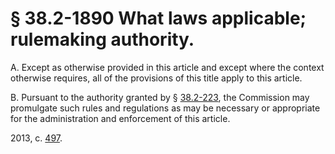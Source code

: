 # § 38.2-1890 What laws applicable; rulemaking authority.

<p>A. Except as otherwise provided in this article and except where the context otherwise requires, all of the provisions of this title apply to this article.</p><p>B. Pursuant to the authority granted by § <a href='http://law.lis.virginia.gov/vacode/38.2-223/'>38.2-223</a>, the Commission may promulgate such rules and regulations as may be necessary or appropriate for the administration and enforcement of this article.</p><p>2013, c. <a href='http://lis.virginia.gov/cgi-bin/legp604.exe?131+ful+CHAP0497'>497</a>.</p>
